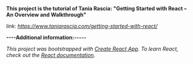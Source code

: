**This project is the tutorial of Tania Rascia: "Getting Started with React – An Overview and Walkthrough"**

*link: https://www.taniarascia.com/getting-started-with-react/*

**----Additional information:-----**

*This project was bootstrapped with [Create React App](https://github.com/facebook/create-react-app).*
*To learn React, check out the [React documentation](https://reactjs.org/).*

